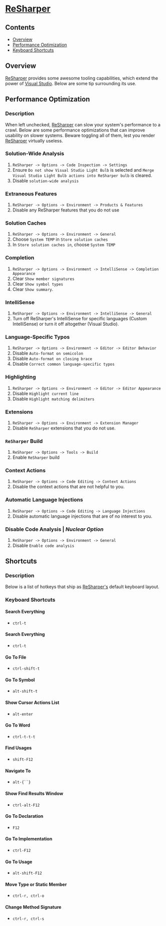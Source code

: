 # [ReSharper](https://www.jetbrains.com/resharper/)

## Contents
- [Overview](#overview)
- [Performance Optimization](#performance-optimization)
- [Keyboard Shortcuts](#keyboard-shortcuts)

## Overview
[ReSharper](https://www.jetbrains.com/resharper/) provides some awesome tooling capabilities, which extend the power of [Visual Studio](https://visualstudio.microsoft.com/). Below are some tip surrounding its use.

## Performance Optimization

### Description
When left unchecked, [ReSharper](https://www.jetbrains.com/resharper/) can slow your system's performance to a crawl. Below are some performance optimizations that can improve usability on slower systems. Beware toggling all of them, lest you render [ReSharper](https://www.jetbrains.com/resharper/) virtually useless.

### Solution-Wide Analysis
1. `ReSharper -> Options -> Code Inspection -> Settings`
2. Ensure `Do not show Visual Studio Light Bulb` is selected and `Merge Visual Studio Light Bulb actions into ReSharper bulb` is cleared.
3. Disable `solution-wide analysis`

### Extraneous Features
1. `ReSharper -> Options -> Environment -> Products & Features`
2. Disable any ReSharper features that you do not use

### Solution Caches
1. `ReSharper -> Options -> Environment -> General`
2. Choose `System TEMP` in `Store solution caches`
3. In `Store solution caches in`, choose `System TEMP`

### Completion
1. `ReSharper -> Options -> Environment -> IntelliSense -> Completion Appearance`
2. Clear `Show member signatures`
3. Clear `Show symbol types`
4. Clear `Show summary`.

### IntelliSense
1. `ReSharper -> Options -> Environment -> IntelliSense -> General`
2. Turn off ReSharper's IntelliSense for specific languages (Custom IntelliSense) or turn it off altogether (Visual Studio).

### Language-Specific Typos
1. `ReSharper -> Options -> Environment -> Editor -> Editor Behavior`
2. Disable `Auto-format on semicolon`
3. Disable `Auto-format on closing brace`
4. Disable `Correct common language-specific typos`

### Highlighting
1. `ReSharper -> Options -> Environment -> Editor -> Editor Appearance`
2. Disable `Highlight current line`
3. Disable `Highlight matching delimiters`

### Extensions
1. `ReSharper -> Options -> Environment -> Extension Manager`
2. Disable `ReSharper` extensions that you do not use.

### `ReSharper` Build
1. `ReSharper -> Options -> Tools -> Build`
2. Enable `ReSharper` build

### Context Actions
1. `ReSharper -> Options -> Code Editing -> Context Actions`
2. Disable the context actions that are not helpful to you.

### Automatic Language Injections
1. `ReSharper -> Options -> Code Editing -> Language Injections`
2. Disable automatic language injections that are of no interest to you.

### Disable Code Analysis | _Nuclear Option_
1. `ReSharper -> Options -> Environment -> General `
2. Disable `Enable code analysis`

## Shortcuts

### Description
Below is a list of hotkeys that ship as [ReSharper's](https://www.jetbrains.com/resharper/) default keyboard layout.

### Keyboard Shortcuts

#### Search Everything
- `ctrl-t`

#### Search Everything
- `ctrl-t`

#### Go To File
- `ctrl-shift-t`

#### Go To Symbol
- `alt-shift-t`

#### Show Cursor Actions List
- `alt-enter`

#### Go To Word
- `ctrl-t-t-t`

#### Find Usages
- `shift-F12`

#### Navigate To
- `alt-{``}`

#### Show Find Results Window
- `ctrl-alt-F12`

#### Go To Declaration
- `F12`

#### Go To Implementation
- `ctrl-F12`

#### Go To Usage
- `alt-shift-F12`

#### Move Type or Static Member
- `ctrl-r, ctrl-o`

#### Change Method Signature
- `ctrl-r, ctrl-s`

